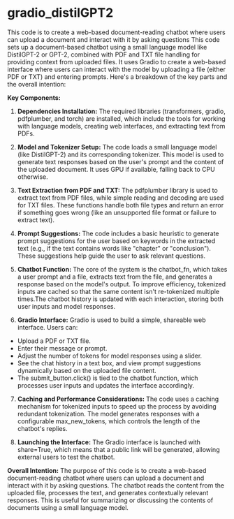 # gradio_distilGPT2
This code is to create a web-based document-reading chatbot where users can upload a document and interact with it by asking questions
This code sets up a document-based chatbot using a small language model like DistilGPT-2 or GPT-2, combined with PDF and TXT file handling for providing context from uploaded files. It uses Gradio to create a web-based interface where users can interact with the model by uploading a file (either PDF or TXT) and entering prompts. Here's a breakdown of the key parts and the overall intention:

**Key Components:**
1. **Dependencies Installation:**
The required libraries (transformers, gradio, pdfplumber, and torch) are installed, which include the tools for working with language models, creating web interfaces, and extracting text from PDFs.

2. **Model and Tokenizer Setup:**
The code loads a small language model (like DistilGPT-2) and its corresponding tokenizer. This model is used to generate text responses based on the user's prompt and the content of the uploaded document. It uses GPU if available, falling back to CPU otherwise.

3. **Text Extraction from PDF and TXT:**
The pdfplumber library is used to extract text from PDF files, while simple reading and decoding are used for TXT files. These functions handle both file types and return an error if something goes wrong (like an unsupported file format or failure to extract text).

4. **Prompt Suggestions:**
The code includes a basic heuristic to generate prompt suggestions for the user based on keywords in the extracted text (e.g., if the text contains words like "chapter" or "conclusion"). These suggestions help guide the user to ask relevant questions.

5. **Chatbot Function:**
The core of the system is the chatbot_fn, which takes a user prompt and a file, extracts text from the file, and generates a response based on the model's output. To improve efficiency, tokenized inputs are cached so that the same content isn't re-tokenized multiple times.The chatbot history is updated with each interaction, storing both user inputs and model responses.

6. **Gradio Interface:**
Gradio is used to build a simple, shareable web interface. Users can:
- Upload a PDF or TXT file.
- Enter their message or prompt.
- Adjust the number of tokens for model responses using a slider.
- See the chat history in a text box, and view prompt suggestions dynamically based on the uploaded file content.
- The submit_button.click() is tied to the chatbot function, which processes user inputs and updates the interface accordingly.

7. **Caching and Performance Considerations:**
The code uses a caching mechanism for tokenized inputs to speed up the process by avoiding redundant tokenization.
The model generates responses with a configurable max_new_tokens, which controls the length of the chatbot's replies.

8. **Launching the Interface:**
The Gradio interface is launched with share=True, which means that a public link will be generated, allowing external users to test the chatbot.

**Overall Intention:**
The purpose of this code is to create a web-based document-reading chatbot where users can upload a document and interact with it by asking questions. The chatbot reads the content from the uploaded file, processes the text, and generates contextually relevant responses. This is useful for summarizing or discussing the contents of documents using a small language model.
